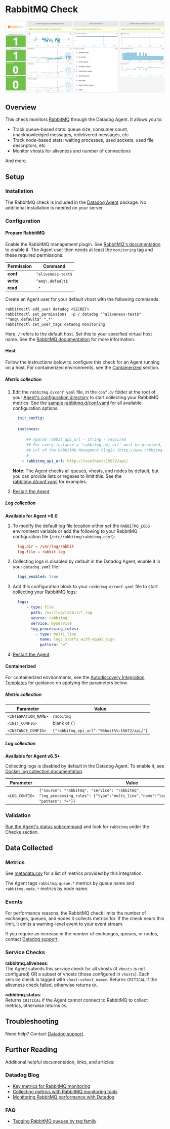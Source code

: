 # RabbitMQ Check

![RabbitMQ Dashboard][1]

## Overview

This check monitors [RabbitMQ][2] through the Datadog Agent. It allows you to:

* Track queue-based stats: queue size, consumer count, unacknowledged messages, redelivered messages, etc
* Track node-based stats: waiting processes, used sockets, used file descriptors, etc
* Monitor vhosts for aliveness and number of connections

And more.

## Setup

### Installation

The RabbitMQ check is included in the [Datadog Agent][3] package. No additional installation is needed on your server.

### Configuration

#### Prepare RabbitMQ

Enable the RabbitMQ management plugin. See [RabbitMQ's documentation][4] to enable it. The Agent user then needs at least the `monitoring` tag and these required permissions:

| Permission | Command            |
| ---------- | ------------------ |
| **conf**   | `^aliveness-test$` |
| **write**  | `^amq\.default$`   |
| **read**   | `.*`               |

Create an Agent user for your default vhost with the following commands:

```
rabbitmqctl add_user datadog <SECRET>
rabbitmqctl set_permissions  -p / datadog "^aliveness-test$" "^amq\.default$" ".*"
rabbitmqctl set_user_tags datadog monitoring
```

Here, `/` refers to the default host. Set this to your specified virtual host name. See the [RabbitMQ documentation][5] for more information.

#### Host

Follow the instructions below to configure this check for an Agent running on a host. For containerized environments, see the [Containerized](#containerized) section.

##### Metric collection

1. Edit the `rabbitmq.d/conf.yaml` file, in the `conf.d/` folder at the root of your [Agent's configuration directory][6] to start collecting your RabbitMQ metrics. See the [sample rabbitmq.d/conf.yaml][7] for all available configuration options.

    ```yaml
      init_config:

      instances:

          ## @param rabbit_api_url - string - required
          ## For every instance a 'rabbitmq_api_url' must be provided, pointing to the api
          ## url of the RabbitMQ Managment Plugin (http://www.rabbitmq.com/management.html).
          #
        - rabbitmq_api_url: http://localhost:15672/api/
    ```

    **Note**: The Agent checks all queues, vhosts, and nodes by default, but you can provide lists or regexes to limit this. See the [rabbitmq.d/conf.yaml][7] for examples.

2. [Restart the Agent][8].

##### Log collection

**Available for Agent >6.0**

1. To modify the default log file location either set the `RABBITMQ_LOGS` environment variable or add the following to your RabbitMQ configuration file (`/etc/rabbitmq/rabbitmq.conf`):

    ```conf
      log.dir = /var/log/rabbit
      log.file = rabbit.log
    ```

2. Collecting logs is disabled by default in the Datadog Agent, enable it in your `datadog.yaml` file:

    ```yaml
      logs_enabled: true
    ```

3. Add this configuration block to your `rabbitmq.d/conf.yaml` file to start collecting your RabbitMQ logs:

    ```yaml
      logs:
          - type: file
            path: /var/log/rabbit/*.log
            source: rabbitmq
            service: myservice
            log_processing_rules:
              - type: multi_line
                name: logs_starts_with_equal_sign
                pattern: "="
    ```

4. [Restart the Agent][8].

#### Containerized

For containerized environments, see the [Autodiscovery Integration Templates][9] for guidance on applying the parameters below.

##### Metric collection

| Parameter            | Value                            |
| -------------------- | -------------------------------- |
| `<INTEGRATION_NAME>` | `rabbitmq`                       |
| `<INIT_CONFIG>`      | blank or `{}`                    |
| `<INSTANCE_CONFIG>`  | `{"rabbitmq_api_url":"%%host%%:15672/api/"}` |

##### Log collection

**Available for Agent v6.5+**

Collecting logs is disabled by default in the Datadog Agent. To enable it, see [Docker log collection documentation][10].

| Parameter      | Value                                                                                                                                               |
| -------------- | --------------------------------------------------------------------------------------------------------------------------------------------------- |
| `<LOG_CONFIG>` | `{"source": "rabbitmq", "service": "rabbitmq", "log_processing_rules": {"type":"multi_line","name":"logs_starts_with_equal_sign", "pattern": "="}}` |

### Validation

[Run the Agent's status subcommand][11] and look for `rabbitmq` under the Checks section.

## Data Collected
### Metrics

See [metadata.csv][12] for a list of metrics provided by this integration.

The Agent tags `rabbitmq.queue.*` metrics by queue name and `rabbitmq.node.*` metrics by node name.

### Events

For performance reasons, the RabbitMQ check limits the number of exchanges, queues, and nodes it collects metrics for. If the check nears this limit, it emits a warning-level event to your event stream.

If you require an increase in the number of exchanges, queues, or nodes, contact [Datadog support][13].

### Service Checks

**rabbitmq.aliveness**:<br>
The Agent submits this service check for all vhosts (if `vhosts` is not configured) OR a subset of vhosts (those configured in `vhosts`). Each service check is tagged with `vhost:<vhost_name>`. Returns `CRITICAL` if the aliveness check failed, otherwise returns `OK`.

**rabbitmq.status**:<br>
Returns `CRITICAL` if the Agent cannot connect to RabbitMQ to collect metrics, otherwise returns `OK`.

## Troubleshooting

Need help? Contact [Datadog support][13].

## Further Reading
Additional helpful documentation, links, and articles:

### Datadog Blog
* [Key metrics for RabbitMQ monitoring][14]
* [Collecting metrics with RabbitMQ monitoring tools][15]
* [Monitoring RabbitMQ performance with Datadog][16]

### FAQ
* [Tagging RabbitMQ queues by tag family][17]


[1]: https://raw.githubusercontent.com/DataDog/integrations-core/master/rabbitmq/images/rabbitmq_dashboard.png
[2]: https://www.rabbitmq.com
[3]: https://app.datadoghq.com/account/settings#agent
[4]: https://www.rabbitmq.com/management.html
[5]: https://www.rabbitmq.com/rabbitmqctl.8.html#set_permissions
[6]: https://docs.datadoghq.com/agent/guide/agent-configuration-files/?tab=agentv6#agent-configuration-directory
[7]: https://github.com/DataDog/integrations-core/blob/master/rabbitmq/datadog_checks/rabbitmq/data/conf.yaml.example
[8]: https://docs.datadoghq.com/agent/guide/agent-commands/?tab=agentv6#start-stop-and-restart-the-agent
[9]: https://docs.datadoghq.com/agent/autodiscovery/integrations/
[10]: https://docs.datadoghq.com/agent/docker/log/
[11]: https://docs.datadoghq.com/agent/guide/agent-commands/?tab=agentv6#agent-status-and-information
[12]: https://github.com/DataDog/integrations-core/blob/master/rabbitmq/metadata.csv
[13]: https://docs.datadoghq.com/help
[14]: https://www.datadoghq.com/blog/rabbitmq-monitoring
[15]: https://www.datadoghq.com/blog/rabbitmq-monitoring-tools
[16]: https://www.datadoghq.com/blog/monitoring-rabbitmq-performance-with-datadog
[17]: https://docs.datadoghq.com/integrations/faq/tagging-rabbitmq-queues-by-tag-family
